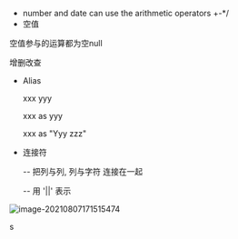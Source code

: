 - number and date can use the arithmetic operators +-*/
- 空值

空值参与的运算都为空null

增删改查

- Alias  

   xxx yyy

   xxx as  yyy

   xxx as "Yyy zzz"



- 连接符 

   -- 把列与列, 列与字符 连接在一起

  -- 用 '||'  表示



![image-20210807171515474](C:\Users\duoduo.liu\AppData\Roaming\Typora\typora-user-images\image-20210807171515474.png)



s